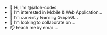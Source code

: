 - 👋 Hi, I’m @jalloh-codes
- 👀 I’m interested in Mobile & Web Application...
- 🌱 I’m currently learning GraphQl...
- 💞️ I’m looking to collaborate on ...
- 📫 Reach me by email ...

<!---
jalloh-codes/jalloh-codes is a ✨ special ✨ repository because its `README.md` (this file) appears on your GitHub profile.
You can click the Preview link to take a look at your changes.
--->
